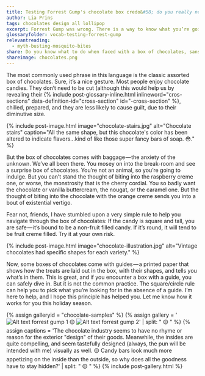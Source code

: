 ```yaml
---
title: Testing Forrest Gump's chocolate box credo&#58; do you really never know what you're gonna get?
author: Lia Prins
tags: chocolates design all lollipop
excerpt: Forrest Gump was wrong. There is a way to know what you’re going to get in a box of chocolates — mostly. This time of year, at least in the US, the gift packages and treats come flying in (sometimes literally) from vendors and customers. People are saying “thank you” or “hey, how about sending some more business our way” — and they’re doing it the international language of business &#58; food.
glossaryfolder: vocab-testing-forrest-gump
relevantreading:
  - myth-busting-mosquito-bites
share: Do you know what to do when faced with a box of chocolates, sans x-ray vision?
shareimage: chocolates.png
---
```


The most commonly used phrase in this language is the classic assorted box of chocolates. Sure, it’s a nice gesture. Most people enjoy chocolate candies. They don’t need to be cut (although this would help us by revealing their {% include post-glossary-inline.html inlineword="cros-sections" data-definition-id="cross-section" id="-cross-section" %}, chilled, prepared, and they are less likely to cause guilt, due to their diminutive size.

{% include post-image.html image="chocolate-stairs.jpg" alt="Chocolate stairs" caption="All the same shape, but this chocolate's color has been altered to indicate flavors...kind of like those super fancy bars of soap. 😳." %}

But the box of chocolates comes with baggage — the anxiety of the unknown. We’ve all been there. You mosey on into the break-room and see a surprise box of chocolates. You’re not an animal, so you’re going to indulge. But you can’t stand the thought of biting into the raspberry creme one, or worse, the monstrosity that is the cherry cordial. You so badly want the chocolate or vanilla buttercream, the nougat, or the caramel one. But the thought of biting into the chocolate with the orange creme sends you into a bout of existential vertigo.

Fear not, friends, I have stumbled upon a very simple rule to help you navigate through the box of chocolates: If the candy is square and tall, you are safe — it’s bound to be a non-fruit filled candy. If it’s round, it will tend to be fruit creme filled. Try it at your own risk.

{% include post-image.html image="chocolate-illustration.jpg" alt="Vintage chocolates had specific shapes for each variety." %}

Now, some boxes of chocolates come with guides — a printed paper that shows how the treats are laid out in the box, with their shapes, and tells you what’s in them. This is great, and if you encounter a box with a guide, you can safely dive in. But it is not the common practice. The square/circle rule can help you to pick what you’re looking for in the absence of a guide.
I’m here to help, and I hope this principle has helped you. Let me know how it works for you this holiday season.

{% assign galleryid = "chocolate-samples" %}
{% assign gallery = '<img src="{{ site.baseurl }}/assets/images/blogposts/testing-forrest-gump/chocolate-samples/chocolate-samples_1.jpg" alt="Alt text forrest gump 1" class="contentimage" id="galleryimage"> 🟡 <img src="{{ site.baseurl }}/assets/images/blogposts/testing-forrest-gump/chocolate-samples/chocolate-samples_2.jpg" alt="Alt text forrest gump 2" class="contentimage" id="galleryimage">' | split: " 🟡 " %}
{% assign captions = 'The chocolate industry seems to have no rhyme or reason for the exterior "design" of their goods. Meanwhile, the insides are quite compelling, and seem tastefully designed (always, the pun will be intended with me) visually as well. 🟡 Candy bars look much more appetizing on the inside than the outside, so why does all the goodness have to stay hidden?' | split: " 🟡 " %}
{% include post-gallery.html %}
